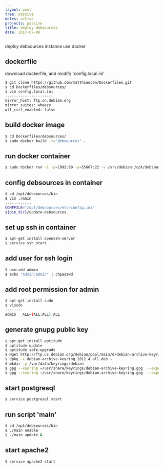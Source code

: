 ```yaml
---
layout: post
tree: passive
notes: active
projects: passive
title: deploy debsources
date: 2017-07-08
---
```


deploy debsources instance use docker

dockerfile
----------

download dockerfile, and modify 'config.local.ini'

```sh
$ git clone https://github.com/matthieucan/Dockerfiles.git
$ cd Dockerfiles/debsources/
$ vim config.local.ini
----------------------
mirror_host: ftp.cn.debian.org
mirror_suites: wheezy
wtf_csrf_enabled: false
```

build docker image
------------------

```sh
$ cd Dockerfiles/debsources/
$ sudo docker build -t="debsources" .
```

run docker container
--------------------

```sh
$ sudo docker run -i -p=1992:80 -p=55667:22 -v /srv/debian:/opt/debsources/testdata -t debsources bash
```

config debsources in container
------------------------------

```sh
$ cd /opt/debsources/bin
$ vim ./main
------------
CONFFILE="/opt/debsources/etc/config.ini"
${bin_dir}/update-debsources
```

set up ssh in container
-----------------------

```sh
$ apt-get install openssh-server
$ service ssh start
```

add user for ssh login
----------------------

```sh
$ useradd admin
$ echo "admin:admin" | chpasswd
```

add root permission for admin
-----------------------------

```sh
$ apt-get install sudo
$ visudo
--------
admin   ALL=(ALL:ALL) ALL
```

generate gnupg public key
-------------------------

```sh
$ apt-get install aptitude
$ aptitude update
$ aptitude safe-upgrade
$ wget http://ftp.us.debian.org/debian/pool/main/d/debian-archive-keyring/debian-archive-keyring_2012.4_all.deb
$ dpkg -x debian-archive-keyring_2012.4_all.deb ~
$ mkdir -p /var/data/keyrings/debian
$ gpg --keyring ~/usr/share/keyrings/debian-archive-keyring.gpg  --export | gpg --no-default-keyring --keyring /var/data/keyrings/debian/trustedkeys.gpg --import
$ gpg --keyring ~/usr/share/keyrings/debian-archive-keyring.gpg  --export | gpg --no-default-keyring --keyring /.gnupg/trustedkeys.gpg --import
```

start postgresql
----------------

```sh
$ service postgresql start
```

run script 'main'
-----------------

```sh
$ cd /opt/debsources/bin
$ ./main enable
$ ./main update &
```

start apache2
-------------

```sh
$ service apache2 start
```
